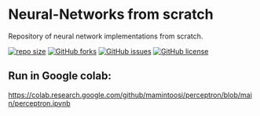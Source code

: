# Neural-Networks from scratch
Repository of neural network implementations from scratch.

[![repo size](https://img.shields.io/github/repo-size/mamintoosi/perceptron.svg)](https://github.com/mamintoosi/perceptron/archive/master.zip)
 [![GitHub forks](https://img.shields.io/github/forks/mamintoosi/perceptron)](https://github.com/mamintoosi/perceptron/network)
[![GitHub issues](https://img.shields.io/github/issues/mamintoosi/perceptron)](https://github.com/mamintoosi/perceptron/issues)
[![GitHub license](https://img.shields.io/github/license/mamintoosi/perceptron)](https://github.com/mamintoosi/perceptron/blob/main/LICENSE)

## Run in Google colab:

https://colab.research.google.com/github/mamintoosi/perceptron/blob/main/perceptron.ipynb

